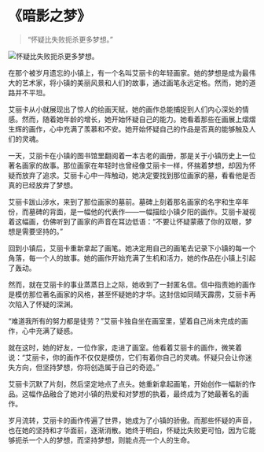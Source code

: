 # 《暗影之梦》

> “怀疑比失败扼杀更多梦想。”

![怀疑比失败扼杀更多梦想。](/imgages/2c59bdcd49ad41a8911f0779adbfffa1.jpg)

在那个被岁月遗忘的小镇上，有一个名叫艾丽卡的年轻画家。她的梦想是成为最伟大的艺术家，将小镇的美丽风景和人们的故事，通过画笔永远定格。然而，她的道路并不平坦。

艾丽卡从小就展现出了惊人的绘画天赋，她的画作总能捕捉到人们内心深处的情感。然而，随着她年龄的增长，她开始怀疑自己的能力。她看着那些在画展上熠熠生辉的画作，心中充满了羡慕和不安。她开始怀疑自己的作品是否真的能够触及人们的灵魂。

一天，艾丽卡在小镇的图书馆里翻阅着一本古老的画册，那是关于小镇历史上一位著名画家的故事。那位画家在年轻时也曾经像艾丽卡一样，怀揣着梦想，却因为怀疑而放弃了追求。艾丽卡心中一阵触动，她决定要找到那位画家的墓，看看他是否真的已经放弃了梦想。

艾丽卡跋山涉水，来到了那位画家的墓前。墓碑上刻着那名画家的名字和生卒年份，而墓碑的背面，是一幅他的代表作——一幅描绘小镇夕阳的画作。艾丽卡凝视着这幅画，仿佛听到了画家的声音在耳边低语：“不要让怀疑蒙蔽了你的双眼，梦想是需要坚持的。”

回到小镇后，艾丽卡重新拿起了画笔。她决定用自己的画笔去记录下小镇的每一个角落，每一个人的故事。她的画作开始充满了生机和活力，她的作品在小镇上引起了轰动。

然而，就在艾丽卡的事业蒸蒸日上之际，她收到了一封匿名信。信中指责她的画作是模仿那位著名画家的风格，甚至怀疑她的才华。这封信如同晴天霹雳，艾丽卡再次陷入了怀疑的深渊。

“难道我所有的努力都是徒劳？”艾丽卡独自坐在画室里，望着自己尚未完成的画作，心中充满了疑惑。

就在这时，她的好友，一位作家，走进了画室。他看着艾丽卡的画作，微笑着说：“艾丽卡，你的画作不仅仅是模仿，它们有着你自己的灵魂。怀疑只会让你迷失方向，但坚持梦想，你将创造属于自己的奇迹。”

艾丽卡沉默了片刻，然后坚定地点了点头。她重新拿起画笔，开始创作一幅新的作品。这幅作品融合了她对小镇的热爱和对梦想的执着，最终成为了她最著名的画作。

岁月流转，艾丽卡的画作传遍了世界，她成为了小镇的骄傲。而那些怀疑的声音，也在她的坚持和才华面前，逐渐消散。她终于明白，怀疑比失败更可怕，因为它能够扼杀一个人的梦想，而坚持梦想，则能点亮一个人的生命。